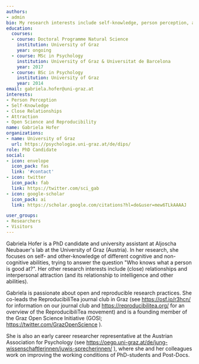 ```yaml
---
authors:
- admin
bio: My research interests include self-knowledge, person perception, attraction, and topics related to open science and reproducibility.
education:
  courses:
  - course: Doctoral Programme Natural Science
    institution: University of Graz
    year: ongoing
  - course: MSc in Psychology
    institution: University of Graz & Universitat de Barcelona
    year: 2017
  - course: BSc in Psychology
    institution: University of Graz
    year: 2014
email: gabriela.hofer@uni-graz.at
interests:
- Person Perception
- Self-Knowledge
- Close Relationships
- Attraction
- Open Science and Reproducibility
name: Gabriela Hofer
organizations:
- name: University of Graz
  url: https://psychologie.uni-graz.at/de/dips/
role: PhD Candidate
social:
- icon: envelope
  icon_pack: fas
  link: '#contact'
- icon: twitter
  icon_pack: fab
  link: https://twitter.com/sci_gab
- icon: google-scholar
  icon_pack: ai
  link: https://scholar.google.com/citations?hl=de&user=mew6TLkAAAAJ

user_groups:
- Researchers
- Visitors
---
```


Gabriela Hofer is a PhD candidate and university assistant at Aljoscha Neubauer's lab at the 
University of Graz (Austria). In her research, she focuses on self- and other-knowledge
of different cognitive and non-cognitive abilities, trying to answer the question "Who knows what a person is good at?". Her other research interests include (close) relationships and interpersonal attraction (and its relationship to intelligence and other abilities).

Gabriela is passionate about open and reproducible research practices. She co-leads the ReproducibiliTea
journal club in Graz (see https://osf.io/r3hcn/ for information on our journal club and https://reproducibilitea.org/ for an overview of the ReproducibiliTea movement) and is a founding member of the Graz Open Science Initiative (GOSI; https://twitter.com/GrazOpenScience ). 

She is also an early career researcher representative at the Austrian Association for Psychology (see https://oegp.uni-graz.at/de/jung-wissenschaftlerinnen/juwis-sprecherinnen/ ), where she and her colleagues work on improving the working conditions of PhD-students and Post-Docs.
